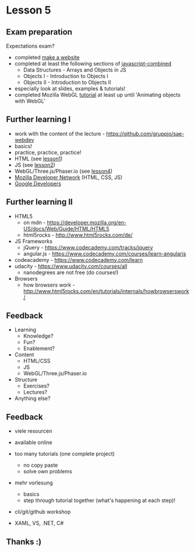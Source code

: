 # Lesson 5



## Exam preparation

Expectations exam?

- completed [make a website](https://www.codecademy.com/skills/make-a-website)
- completed at least the following sections of [javascript-combined](https://www.codecademy.com/en/tracks/javascript-combined)
  - Data Structures - Arrays and Objects in JS
  - Objects I - Introduction to Objects I
  - Objects II - Introduction to Objects II
- especially look at slides, examples & tutorials!
- completed Mozilla WebGL [tutorial](https://developer.mozilla.org/en-US/docs/Web/API/WebGL_API/Tutorial) at least up until 'Animating objects with WebGL'




## Further learning I
- work with the content of the lecture - https://github.com/gruppjo/sae-webdev
- basics!
- practice, practice, practice!
- HTML (see [lesson1](lesson1.md))
- JS (see [lesson2](lesson2.md))
- WebGL/Three.js/Phaser.io (see [lesson4](lesson4.md))
- [Mozilla Developer Network](https://developer.mozilla.org/en-US/) (HTML, CSS, JS)
- [Google Developers](https://developers.google.com/web/)



## Further learning II
- HTML5
	- on mdn - https://developer.mozilla.org/en-US/docs/Web/Guide/HTML/HTML5
	- html5rocks - http://www.html5rocks.com/de/
- JS Frameworks
  - jQuery - https://www.codecademy.com/tracks/jquery
  - angular.js - https://www.codecademy.com/courses/learn-angularjs
- codeacademy - https://www.codecademy.com/learn
- udacity - https://www.udacity.com/courses/all
	- nanodegrees are not free (do courses!)
- Browsers
  - how browsers work - http://www.html5rocks.com/en/tutorials/internals/howbrowserswork/



## Feedback

- Learning
  - Knowledge?
  - Fun?
  - Enablement?
- Content
  - HTML/CSS
  - JS
  - WebGL/Three.js/Phaser.io
- Structure
  - Exercises?
  - Lectures?
- Anything else?



## Feedback
- viele resourcen
- available online
- too many tutorials (one complete project)
  - no copy paste
  - solve own problems
- mehr vorlesung
  - basics
  - step through tutorial together (what's happening at each step)!

- cli/git/github workshop
- XAML, VS, .NET, C#



## Thanks :)
